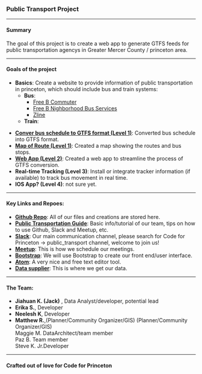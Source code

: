 
### Public Transport Project


*****************
#### Summary

The goal of this project is to create a web app to generate GTFS feeds for public transportation agencys in Greater Mercer County / princeton area.


*****************

#### Goals of the project

- **Basics**: Create a website to provide information of public transportation in princeton, which should include bus and train systems:
    - **Bus**:
        - [Free B Commuter](http://www.gmtma.org/pdfs/bustrain/mercer/sep2015/free_b_commuter_sep_2015_web.pdf)
        - [Free B Nighborhood Bus Services](http://www.gmtma.org/pdfs/bustrain/mercer/sep2015/free_neighborhood_bus%20sep%202015_web.pdf)
        - [Zline](http://www.gmtma.org/pdfs/commuters/2015dec/z_line_12-26-15.pdf)
    - **Train**:
    
* **[Conver bus schedule to GTFS format (Level 1)](http://codeforprinceton.github.io/publicTransport/Convert_GTFS.html)**: Converted bus schedule into GTFS format.
* **[Map of Route (Level 1)](https://www.google.com/maps/d/edit?mid=zRoCq87FojlE.kPDrgU-nF5ZA&usp=sharing)**: Created a map showing the routes and bus stops.  
* **[Web App (Level 2)](http://codeforprinceton.github.io/publicTransport/index1.html)**: Created a web app to streamline the process of GTFS conversion.
* **Real-time Tracking (Level 3)**: Install or integrate tracker information (if available) to track bus movement in real time.  
* **IOS App? (Level 4)**: not sure yet.
   
   
*****************************

#### Key Links and Repoes:

* **[Github Repo](https://github.com/codeforprinceton/publicTransport)**:	All of our files and creations are stored here.
* **[Public Transportation Guide](https://github.com/codeforprinceton/publicTransport/blob/gh-pages/Code%20for%20Princeton%20-%20public%20transport%20team%20guide.pdf)**:	Basic info/tutorial of our team, tips on how to use Github, Slack and Meetup, etc.
* **[Slack](https://codeforprinceton.slack.com/messages/public_transport/files/)**:	Our main communication channel, please search for Code for Princeton -> public_transport channel, welcome to join us! 
* **[Meetup](http://www.meetup.com/codeforprinceton/events/228704890/)**:	This is how we schedule our meetings. 
* **[Bootstrap](http://getbootstrap.com/)**: We will use Bootstrap to create our front end/user interface.
* **[Atom](https://atom.io/)**: A very nice and free text editor tool.
* **[Data supplier](http://www.gmtma.org/index.php)**:	This is where we get our data.

*****************

#### The Team:

* **Jiahuan K. (Jack)** , Data Analyst/developer, potential lead  
* **Erika S.**, Developer  
* **Neelesh K**, Developer  
* **Matthew R.**,(Planner/Community Organizer/GIS) (Planner/Community Organizer/GIS)  
Maggie M. DataArchitect/team member   
Paz B. Team member   
Steve K. Jr.Developer    

*****************
#### Crafted out of love for Code for Princeton
